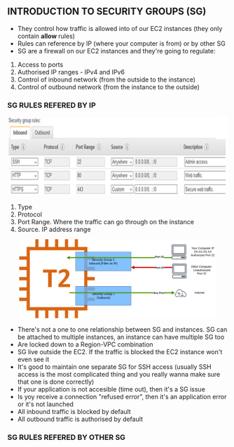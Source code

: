 ## INTRODUCTION TO SECURITY GROUPS (SG)

- They control how traffic is allowed into of our EC2 instances (they only contain **allow** rules)
- Rules can reference by IP (where your computer is from) or by other SG 
- SG are a firewall on our EC2 instances and they're going to regulate:
1. Access to ports
2. Authorised IP ranges - IPv4 and IPv6
3. Control of inbound network (from the outside to the instance)
4. Control of outbound network (from the instance to the outside)

### SG RULES REFERED BY IP
<p align="center">
  <img src="/Journey/10203/sg.PNG" width="750" height="180"></p>

1. Type
2. Protocol
3. Port Range.  Where the traffic can go through on the instance
4. Source.  IP address range

<p align="center">
  <img src="/Journey/10203/sg2.png" width="450" height="180"></p>
  
- There's not a one to one relationship between SG and instances.  SG can be attached to multiple instances, an instance can have multiple SG too
- Are locked down to a Region-VPC combination
- SG live outside the EC2.  If the traffic is blocked the EC2 instance won't even see it
- It's good to maintain one separate SG for SSH access (usually SSH access is the most complicated thing and you really wanna make sure that one is done correctly)
- If your application is not accesible (time out), then it's a SG issue
- Is yoy receive a connection "refused error", then it's an application error or it's not launched
- All inbound traffic is blocked by default
- All outbound traffic is authorised by default

### SG RULES REFERED BY OTHER SG

